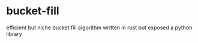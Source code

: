 # bucket-fill
efficient but niche bucket fill algorithm written in rust but exposed a python library
